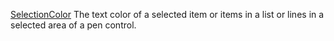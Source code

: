 [SelectionColor](filename.md) The text color of a selected item or items in a list or lines in a selected area of a pen control.
